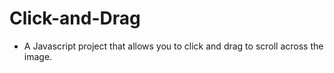 # Click-and-Drag

- A Javascript project that allows you to click and drag to scroll across the image.
